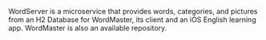 WordServer is a microservice that provides words, categories, and pictures from an H2 Database for WordMaster, its client and an iOS English learning app. WordMaster is also an available repository.
